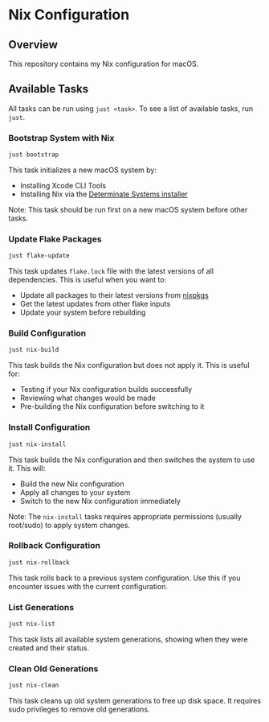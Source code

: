 # Nix Configuration

## Overview

This repository contains my Nix configuration for macOS.

## Available Tasks

All tasks can be run using `just <task>`. To see a list of available tasks, run `just`.

### Bootstrap System with Nix

```sh
just bootstrap
```

This task initializes a new macOS system by:

- Installing Xcode CLI Tools
- Installing Nix via the [Determinate Systems installer](https://determinate.systems/nix-installer/)

Note: This task should be run first on a new macOS system before other tasks.

### Update Flake Packages

```sh
just flake-update
```

This task updates `flake.lock` file with the latest versions of all dependencies. This is useful when you want to:

- Update all packages to their latest versions from [nixpkgs](https://search.nixos.org/packages)
- Get the latest updates from other flake inputs
- Update your system before rebuilding

### Build Configuration

```sh
just nix-build
```

This task builds the Nix configuration but does not apply it. This is useful for:

- Testing if your Nix configuration builds successfully
- Reviewing what changes would be made
- Pre-building the Nix configuration before switching to it

### Install Configuration

```sh
just nix-install
```

This task builds the Nix configuration and then switches the system to use it. This will:

- Build the new Nix configuration
- Apply all changes to your system
- Switch to the new Nix configuration immediately

Note: The `nix-install` tasks requires appropriate permissions (usually root/sudo) to apply system changes.

### Rollback Configuration

```sh
just nix-rollback
```

This task rolls back to a previous system configuration. Use this if you encounter issues with the current configuration.

### List Generations

```sh
just nix-list
```

This task lists all available system generations, showing when they were created and their status.

### Clean Old Generations

```sh
just nix-clean
```

This task cleans up old system generations to free up disk space. It requires sudo privileges to remove old generations.
